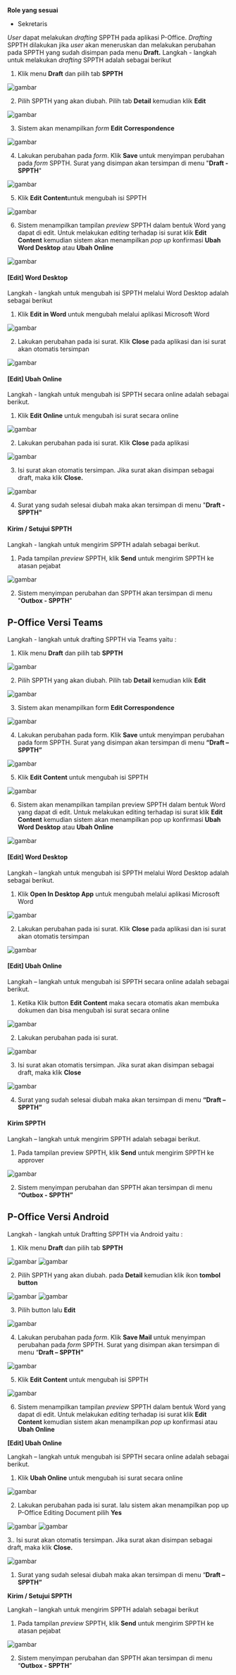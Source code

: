 **Role yang sesuai**

- Sekretaris

*User* dapat melakukan *drafting* SPPTH pada aplikasi P-Office. *Drafting* SPPTH dilakukan jika *user* akan meneruskan dan melakukan perubahan pada SPPTH yang sudah disimpan pada menu **Draft.** Langkah - langkah untuk melakukan *drafting* SPPTH adalah sebagai berikut

1. Klik menu **Draft** dan pilih tab **SPPTH**

![gambar](SPPTH/SPPTH_Web/TH13.png)

2. Pilih SPPTH yang akan diubah. Pilih tab **Detail** kemudian klik **Edit**

![gambar](SPPTH/SPPTH_Web/TH14.png)

3. Sistem akan menampilkan *form* **Edit Correspondence**

![gambar](SPPTH/SPPTH_Web/TH15.png)

4. Lakukan perubahan pada *form*. Klik **Save** untuk menyimpan perubahan pada *form* SPPTH. Surat yang disimpan akan tersimpan di menu "**Draft - SPPTH**"

![gambar](SPPTH/SPPTH_Web/TH16.png)

5. Klik **Edit Content**untuk mengubah isi SPPTH

![gambar](SPPTH/SPPTH_Web/TH17.png)

6. Sistem menampilkan tampilan *preview* SPPTH dalam bentuk Word yang dapat di edit. Untuk melakukan *editing* terhadap isi surat klik **Edit Content** kemudian sistem akan menampilkan *pop up* konfirmasi **Ubah Word Desktop** atau **Ubah Online**

![gambar](SPPTH/SPPTH_Web/TH18.png)

#### **[Edit] Word Desktop**

Langkah - langkah untuk mengubah isi SPPTH melalui Word Desktop adalah sebagai berikut

1. Klik **Edit in Word** untuk mengubah melalui aplikasi Microsoft Word

![gambar](SPPTH/SPPTH_Web/TH19.png)

2. Lakukan perubahan pada isi surat. Klik **Close** pada aplikasi dan isi surat akan otomatis tersimpan

![gambar](SPPTH/SPPTH_Web/TH20.png)

#### **[Edit] Ubah Online**

Langkah - langkah untuk mengubah isi SPPTH secara online adalah sebagai berikut.

1. Klik **Edit Online** untuk mengubah isi surat secara online

![gambar](SPPTH/SPPTH_Web/TH21.png)

2. Lakukan perubahan pada isi surat. Klik **Close** pada aplikasi

![gambar](SPPTH/SPPTH_Web/TH22.png)

3. Isi surat akan otomatis tersimpan. Jika surat akan disimpan sebagai draft, maka klik **Close.**

![gambar](SPPTH/SPPTH_Web/TH23.png)

4. Surat yang sudah selesai diubah maka akan tersimpan di menu "**Draft - SPPTH"**

#### **Kirim / Setujui SPPTH**

Langkah - langkah untuk mengirim SPPTH adalah sebagai berikut.

1. Pada tampilan *preview* SPPTH, klik **Send** untuk mengirim SPPTH ke atasan pejabat

![gambar](SPPTH/SPPTH_Web/TH24.png)

2. Sistem menyimpan perubahan dan SPPTH akan tersimpan di menu "**Outbox - SPPTH**"




## **P-Office Versi Teams**


Langkah - langkah untuk drafting SPPTH via Teams yaitu :

1.  Klik menu **Draft** dan pilih tab **SPPTH**

![gambar](SPPTH/SPPTH_Teams/SPPTH13.png)


2.	Pilih SPPTH yang akan diubah. Pilih tab **Detail** kemudian klik **Edit**

![gambar](SPPTH/SPPTH_Teams/SPPTH14.png)

3.	Sistem akan menampilkan form **Edit Correspondence**

![gambar](SPPTH/SPPTH_Teams/SPPTH15.png)

4.  Lakukan perubahan pada form. Klik **Save** untuk menyimpan perubahan pada form SPPTH. Surat yang disimpan akan tersimpan di menu **“Draft – SPPTH”**

![gambar](SPPTH/SPPTH_Teams/SPPTH16.png)

5.	Klik **Edit Content** untuk mengubah isi SPPTH

![gambar](SPPTH/SPPTH_Teams/SPPTH17.png)

6.	Sistem akan menampilkan tampilan preview SPPTH dalam bentuk Word yang dapat di edit. Untuk melakukan editing terhadap isi surat klik **Edit Content** kemudian sistem akan menampilkan pop up konfirmasi **Ubah Word Desktop** atau **Ubah Online**

![gambar](SPPTH/SPPTH_Teams/SPPTH18.png)


#### **[Edit] Word Desktop**


Langkah – langkah untuk mengubah isi SPPTH melalui Word Desktop adalah sebagai berikut.


1.    Klik **Open In Desktop App** untuk mengubah melalui aplikasi Microsoft Word

![gambar](SPPTH/SPPTH_Teams/SPPTH19.png)

2.    Lakukan perubahan pada isi surat. Klik **Close** pada aplikasi dan isi surat akan otomatis tersimpan

![gambar](SPPTH/SPPTH_Teams/SPPTH20.png)

#### **[Edit] Ubah Online**


Langkah – langkah untuk mengubah isi SPPTH secara online adalah sebagai berikut.


1.    Ketika Klik button **Edit Content** maka secara otomatis akan membuka dokumen dan bisa mengubah isi surat secara online

![gambar](SPPTH/SPPTH_Teams/SPPTH21.png)

2.    Lakukan perubahan pada isi surat.

![gambar](SPPTH/SPPTH_Teams/SPPTH22.png)

3.    Isi surat akan otomatis tersimpan. Jika surat akan disimpan sebagai draft, maka klik **Close** 

![gambar](SPPTH/SPPTH_Teams/SPPTH23.png)

4.    Surat yang sudah selesai diubah maka akan tersimpan di menu **“Draft – SPPTH”**


#### **Kirim SPPTH**


Langkah – langkah untuk mengirim SPPTH adalah sebagai berikut.


1.	Pada tampilan preview SPPTH, klik **Send** untuk mengirim SPPTH ke approver

![gambar](SPPTH/SPPTH_Teams/SPPTH24.png)

2. Sistem menyimpan perubahan dan SPPTH akan tersimpan di menu **“Outbox - SPPTH”**


## **P-Office Versi Android**

Langkah - langkah untuk Draftting SPPTH via Android yaitu :

1. Klik menu **Draft** dan pilih tab **SPPTH**

![gambar](SPPTH/SPPTH_Android/DraftSPPTH/A01.jpg) ![gambar](SPPTH/SPPTH_Android/DraftSPPTH/A02.jpg)

2. Pilih SPPTH yang akan diubah. pada **Detail** kemudian klik ikon **tombol button**

![gambar](SPPTH/SPPTH_Android/DraftSPPTH/A03.jpg) ![gambar](SPPTH/SPPTH_Android/DraftSPPTH/A04.jpg)

3. Pilih button lalu **Edit**

![gambar](SPPTH/SPPTH_Android/DraftSPPTH/A05.jpg)

4. Lakukan perubahan pada _form_. Klik **Save Mail** untuk menyimpan perubahan pada _form_ SPPTH. Surat yang disimpan akan tersimpan di menu “**Draft – SPPTH”**

![gambar](SPPTH/SPPTH_Android/DraftSPPTH/A06.jpg) 

5. Klik **Edit Content** untuk mengubah isi SPPTH
   
![gambar](SPPTH/SPPTH_Android/DraftSPPTH/A07.jpg)

6. Sistem menampilkan tampilan _preview_ SPPTH dalam bentuk Word yang dapat di edit. Untuk melakukan _editing_ terhadap isi surat klik **Edit Content** kemudian sistem akan menampilkan _pop up_ konfirmasi atau **Ubah Online**

**[Edit] Ubah Online**

Langkah – langkah untuk mengubah isi SPPTH secara online adalah sebagai berikut.

1. Klik **Ubah Online** untuk mengubah isi surat secara online

![gambar](SPPTH/SPPTH_Android/DraftSPPTH/U01.jpg) 

2. Lakukan perubahan pada isi surat. lalu sistem akan menampilkan pop up P-Office Editing Document pilih **Yes**

![gambar](SPPTH/SPPTH_Android/DraftSPPTH/U02.jpg) ![gambar](SPPTH/SPPTH_Android/DraftSPPTH/U3.jpg)

3.. Isi surat akan otomatis tersimpan. Jika surat akan disimpan sebagai draft, maka klik **Close.** 

![gambar](SPPTH/SPPTH_Android/DraftSPPTH/U04.jpg)
1. Surat yang sudah selesai diubah maka akan tersimpan di menu “**Draft – SPPTH”**
   
**Kirim / Setujui SPPTH**

Langkah – langkah untuk mengirim SPPTH adalah sebagai berikut

1. Pada tampilan _preview_ SPPTH, klik **Send** untuk mengirim SPPTH ke atasan pejabat

![gambar](SPPTH/SPPTH_Android/DraftSPPTH/U05.jpg)


2. Sistem menyimpan perubahan dan SPPTH akan tersimpan di menu “**Outbox - SPPTH**”
